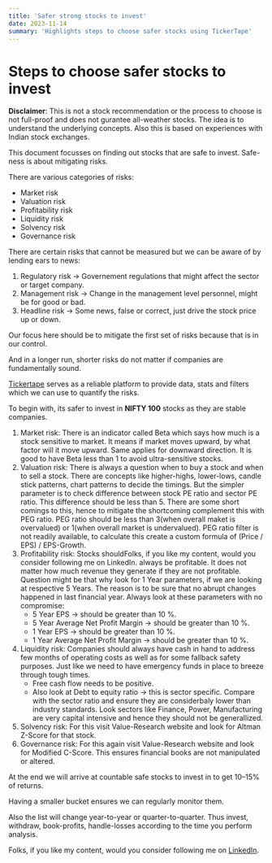 ```yaml
---
title: 'Safer strong stocks to invest'
date: 2023-11-14
summary: 'Highlights steps to choose safer stocks using TickerTape'
---
```


# Steps to choose safer stocks to invest

**Disclaimer**: This is not a stock recommendation or the process to choose is not full-proof and does not gurantee all-weather stocks. The idea is to understand the underlying concepts. Also this is based on experiences with Indian stock exchanges.

This document focusses on finding out stocks that are safe to invest. Safe-ness is about mitigating risks.

There are various categories of risks:

- Market risk
- Valuation risk
- Profitability risk
- Liquidity risk
- Solvency risk
- Governance risk

There are certain risks that cannot be measured but we can be aware of by lending ears to news:

1. Regulatory risk → Governement regulations that might affect the sector or target company.
2. Management risk → Change in the management level personnel, might be for good or bad.
3. Headline risk → Some news, false or correct, just drive the stock price up or down.

Our focus here should be to mitigate the first set of risks because that is in our control.

And in a longer run, shorter risks do not matter if companies are fundamentally sound.

[Tickertape](https://www.tickertape.in/) serves as a reliable platform to provide data, stats and filters which we can use to quantify the risks.

To begin with, its safer to invest in **NIFTY 100** stocks as they are stable companies.

1. Market risk: There is an indicator called Beta which says how much is a stock sensitive to market. It means if market moves upward, by what factor will it move upward. Same applies for downward direction. It is good to have Beta less than 1 to avoid ultra-sensitive stocks.
2. Valuation risk: There is always a question when to buy a stock and when to sell a stock. There are concepts like higher-highs, lower-lows, candle stick patterns, chart patterns to decide the timings. But the simpler parameter is to check difference between stock PE ratio and sector PE ratio. This difference should be less than 5. There are some short comings to this, hence to mitigate the shortcoming complement this with PEG ratio. PEG ratio should be less than 3(when overall maket is overvalued) or 1(when overall market is undervalued). PEG ratio filter is not readily available, to calculate this create a custom formula of (Price / EPS) / EPS-Growth.
3. Profitability risk: Stocks shouldFolks, if you like my content, would you consider following me on LinkedIn. always be profitable. It does not matter how much revenue they generate if they are not profitable. Question might be that why look for 1 Year parameters, if we are looking at respective 5 Years. The reason is to be sure that no abrupt changes happened in last financial year. Always look at these parameters with no compromise:
    - 5 Year EPS → should be greater than 10 %.
    - 5 Year Average Net Profit Margin → should be greater than 10 %.
    - 1 Year EPS → should be greater than 10 %.
    - 1 Year Average Net Profit Margin → should be greater than 10 %.
4. Liquidity risk: Companies should always have cash in hand to address few months of operating costs as well as for some fallback safety purposes. Just like we need to have emergency funds in place to breeze through tough times.
    - Free cash flow needs to be positive.
    - Also look at Debt to equity ratio → this is sector specific. Compare with the sector ratio and ensure they are considerbaly lower than industry standards. Look sectors like Finance, Power, Manufacturing are very capital intensive and hence they should not be generallized.
5. Solvency risk: For this visit Value-Research website and look for Altman Z-Score for that stock.
6. Governance risk: For this again visit Value-Research website and look for Modified C-Score. This ensures financial books are not manipulated or altered.

At the end we will arrive at countable safe stocks to invest in to get 10–15% of returns.

Having a smaller bucket ensures we can regularly monitor them.

Also the list will change year-to-year or quarter-to-quarter. Thus invest, withdraw, book-profits, handle-losses according to the time you perform analysis.

Folks, if you like my content, would you consider following me on [LinkedIn](https://www.linkedin.com/in/hitesh-pattanayak/).
